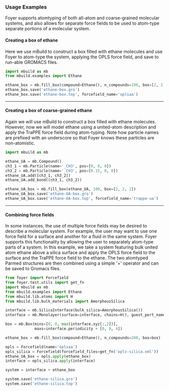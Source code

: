 ### Usage Examples

Foyer supports atomtyping of both all-atom and coarse-grained molecular systems, and
also allows for separate force fields to be used to atom-type separate portions of a
molecular system.

#### Creating a box of ethane
Here we use mBuild to construct a box filled with ethane molecules and use Foyer to
atom-type the system, applying the OPLS force field, and save to run-able GROMACS 
files.
```python
import mbuild as mb
from mbuild.examples import Ethane

ethane_box = mb.fill_box(compound=Ethane(), n_compounds=100, box=[2, 2, 2])
ethane_box.save('ethane-box.gro')
ethane_box.save('ethane-box.top', forcefield_name='oplsaa')
```
----
#### Creating a box of coarse-grained ethane
Again we will use mBuild to construct a box filled with ethane molecules.  However,
now we will model ethane using a united-atom description and apply the TraPPE force
field during atom-typing.  Note how particle names are prefixed with an underscore so
that Foyer knows these particles are non-atomistic.
```python
import mbuild as mb

ethane_UA = mb.Compound()
ch3_1 = mb.Particle(name='_CH3', pos=[0, 0, 0])
ch3_2 = mb.Particle(name='_CH3', pos=[0.15, 0, 0])
ethane_UA.add([ch3_1, ch3_2])
ethane_UA.add_bond((ch3_1, ch3_2))

ethane_UA_box = mb.fill_box(ethane_UA, 100, box=[2, 2, 2])
ethane_UA_box.save('ethane-UA-box.gro')
ethane_UA_box.save('ethane-UA-box.top', forcefield_name='trappe-ua')
```
----
#### Combining force fields
In some instances, the use of multiple force fields may be desired to describe a
molecular system.  For example, the user may want to use one force field for a
surface and another for a fluid in the same system.  Foyer supports this
functionality by allowing the user to separately atom-type parts of a system.  In
this example, we take a system featuring bulk united atom ethane above a silica 
surface and apply the OPLS force field to the surface and the TraPPE force field to
the ethane.  The two atomtyped Parmed structures are then combined using a simple
'\+' operator and can be saved to Gromacs files.
```python
from foyer import Forcefield
from foyer.test.utils import get_fn
import mbuild as mb
from mbuild.examples import Ethane
from mbuild.lib.atoms import H
from mbuild.lib.bulk_materials import AmorphousSilica

interface = mb.SilicaInterface(bulk_silica=AmorphousSilica())
interface = mb.Monolayer(surface=interface, chains=H(), guest_port_name='up')

box = mb.Box(mins=[0, 0, max(interface.xyz[:,2])],
             maxs=interface.periodicity + [0, 0, 4]) 

ethane_box = mb.fill_box(compound=Ethane(), n_compounds=200, box=box)

opls = Forcefield(name='oplsaa')
opls_silica = Forcefield(forcefield_files=get_fn('opls-silica.xml'))
ethane_UA_box = opls.apply(ethane_box)
interface = opls_silica.apply(interface)

system = interface + ethane_box

system.save('ethane-silica.gro')
system.save('ethane-silica.top')
```

